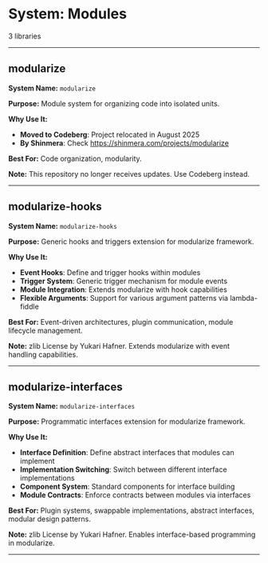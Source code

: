 # System: Modules

3 libraries

---

## modularize

**System Name:** `modularize`

**Purpose:** Module system for organizing code into isolated units.

**Why Use It:**
- **Moved to Codeberg**: Project relocated in August 2025
- **By Shinmera**: Check https://shinmera.com/projects/modularize

**Best For:** Code organization, modularity.

**Note:** This repository no longer receives updates. Use Codeberg instead.

---


## modularize-hooks

**System Name:** `modularize-hooks`

**Purpose:** Generic hooks and triggers extension for modularize framework.

**Why Use It:**
- **Event Hooks**: Define and trigger hooks within modules
- **Trigger System**: Generic trigger mechanism for module events
- **Module Integration**: Extends modularize with hook capabilities
- **Flexible Arguments**: Support for various argument patterns via lambda-fiddle

**Best For:** Event-driven architectures, plugin communication, module lifecycle management.

**Note:** zlib License by Yukari Hafner. Extends modularize with event handling capabilities.

---


## modularize-interfaces

**System Name:** `modularize-interfaces`

**Purpose:** Programmatic interfaces extension for modularize framework.

**Why Use It:**
- **Interface Definition**: Define abstract interfaces that modules can implement
- **Implementation Switching**: Switch between different interface implementations
- **Component System**: Standard components for interface building
- **Module Contracts**: Enforce contracts between modules via interfaces

**Best For:** Plugin systems, swappable implementations, abstract interfaces, modular design patterns.

**Note:** zlib License by Yukari Hafner. Enables interface-based programming in modularize.

---


